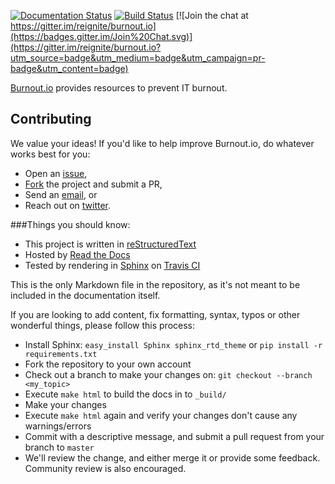 [![Documentation Status](https://readthedocs.org/projects/burnoutio-test/badge/?version=latest)](http://burnoutio-test.readthedocs.org/en/latest/?badge=latest)  [![Build Status](https://travis-ci.org/AaronSachs/burnout.io-test.svg?branch=master)](https://travis-ci.org/AaronSachs/burnout.io-test)  [![Join the chat at https://gitter.im/reignite/burnout.io](https://badges.gitter.im/Join%20Chat.svg)](https://gitter.im/reignite/burnout.io?utm_source=badge&utm_medium=badge&utm_campaign=pr-badge&utm_content=badge)

[Burnout.io](http://burnout.io) provides resources to prevent IT burnout.

## Contributing
We value your ideas! If you'd like to help improve Burnout.io, do whatever works best for you:
* Open an [issue](https://github.com/reignite/burnout.io/issues/new),
* [Fork](https://github.com/reignite/burnout.io/fork) the project and submit a PR,
* Send an [email](mailto:bemosior+burnoutio@gmail.com), or 
* Reach out on [twitter](https://twitter.com/BenjaminMosior).

###Things you should know:

* This project is written in [reStructuredText](http://docutils.sourceforge.net/docs/user/rst/quickstart.html)
* Hosted by [Read the Docs](http://readthedocs.org/)
* Tested by rendering in [Sphinx](http://sphinx-doc.org/) on [Travis CI](https://travis-ci.org)

This is the only Markdown file in the repository, as it's not meant to be
included in the documentation itself.

If you are looking to add content, fix formatting, syntax, typos or other
wonderful things, please follow this process:

* Install Sphinx: `easy_install Sphinx sphinx_rtd_theme` or `pip install -r requirements.txt`
* Fork the repository to your own account
* Check out a branch to make your changes on: `git checkout --branch <my_topic>`
* Execute `make html` to build the docs in to `_build/`
* Make your changes
* Execute `make html` again and verify your changes don't cause any
  warnings/errors
* Commit with a descriptive message, and submit a pull request from your branch
  to `master`
* We'll review the change, and either merge it or provide some feedback. Community review is also encouraged.

